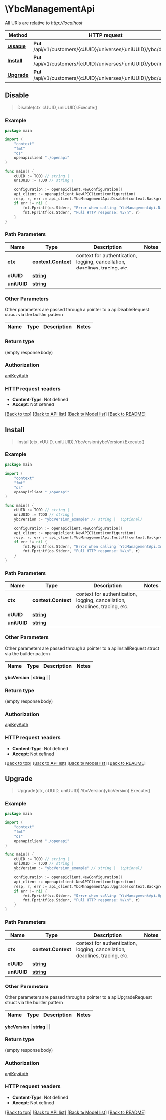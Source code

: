 # \YbcManagementApi

All URIs are relative to *http://localhost*

Method | HTTP request | Description
------------- | ------------- | -------------
[**Disable**](YbcManagementApi.md#Disable) | **Put** /api/v1/customers/{cUUID}/universes/{uniUUID}/ybc/disable | 
[**Install**](YbcManagementApi.md#Install) | **Put** /api/v1/customers/{cUUID}/universes/{uniUUID}/ybc/install | 
[**Upgrade**](YbcManagementApi.md#Upgrade) | **Put** /api/v1/customers/{cUUID}/universes/{uniUUID}/ybc/upgrade | 



## Disable

> Disable(ctx, cUUID, uniUUID).Execute()



### Example

```go
package main

import (
    "context"
    "fmt"
    "os"
    openapiclient "./openapi"
)

func main() {
    cUUID := TODO // string | 
    uniUUID := TODO // string | 

    configuration := openapiclient.NewConfiguration()
    api_client := openapiclient.NewAPIClient(configuration)
    resp, r, err := api_client.YbcManagementApi.Disable(context.Background(), cUUID, uniUUID).Execute()
    if err != nil {
        fmt.Fprintf(os.Stderr, "Error when calling `YbcManagementApi.Disable``: %v\n", err)
        fmt.Fprintf(os.Stderr, "Full HTTP response: %v\n", r)
    }
}
```

### Path Parameters


Name | Type | Description  | Notes
------------- | ------------- | ------------- | -------------
**ctx** | **context.Context** | context for authentication, logging, cancellation, deadlines, tracing, etc.
**cUUID** | [**string**](.md) |  | 
**uniUUID** | [**string**](.md) |  | 

### Other Parameters

Other parameters are passed through a pointer to a apiDisableRequest struct via the builder pattern


Name | Type | Description  | Notes
------------- | ------------- | ------------- | -------------



### Return type

 (empty response body)

### Authorization

[apiKeyAuth](../README.md#apiKeyAuth)

### HTTP request headers

- **Content-Type**: Not defined
- **Accept**: Not defined

[[Back to top]](#) [[Back to API list]](../README.md#documentation-for-api-endpoints)
[[Back to Model list]](../README.md#documentation-for-models)
[[Back to README]](../README.md)


## Install

> Install(ctx, cUUID, uniUUID).YbcVersion(ybcVersion).Execute()



### Example

```go
package main

import (
    "context"
    "fmt"
    "os"
    openapiclient "./openapi"
)

func main() {
    cUUID := TODO // string | 
    uniUUID := TODO // string | 
    ybcVersion := "ybcVersion_example" // string |  (optional)

    configuration := openapiclient.NewConfiguration()
    api_client := openapiclient.NewAPIClient(configuration)
    resp, r, err := api_client.YbcManagementApi.Install(context.Background(), cUUID, uniUUID).YbcVersion(ybcVersion).Execute()
    if err != nil {
        fmt.Fprintf(os.Stderr, "Error when calling `YbcManagementApi.Install``: %v\n", err)
        fmt.Fprintf(os.Stderr, "Full HTTP response: %v\n", r)
    }
}
```

### Path Parameters


Name | Type | Description  | Notes
------------- | ------------- | ------------- | -------------
**ctx** | **context.Context** | context for authentication, logging, cancellation, deadlines, tracing, etc.
**cUUID** | [**string**](.md) |  | 
**uniUUID** | [**string**](.md) |  | 

### Other Parameters

Other parameters are passed through a pointer to a apiInstallRequest struct via the builder pattern


Name | Type | Description  | Notes
------------- | ------------- | ------------- | -------------


 **ybcVersion** | **string** |  | 

### Return type

 (empty response body)

### Authorization

[apiKeyAuth](../README.md#apiKeyAuth)

### HTTP request headers

- **Content-Type**: Not defined
- **Accept**: Not defined

[[Back to top]](#) [[Back to API list]](../README.md#documentation-for-api-endpoints)
[[Back to Model list]](../README.md#documentation-for-models)
[[Back to README]](../README.md)


## Upgrade

> Upgrade(ctx, cUUID, uniUUID).YbcVersion(ybcVersion).Execute()



### Example

```go
package main

import (
    "context"
    "fmt"
    "os"
    openapiclient "./openapi"
)

func main() {
    cUUID := TODO // string | 
    uniUUID := TODO // string | 
    ybcVersion := "ybcVersion_example" // string |  (optional)

    configuration := openapiclient.NewConfiguration()
    api_client := openapiclient.NewAPIClient(configuration)
    resp, r, err := api_client.YbcManagementApi.Upgrade(context.Background(), cUUID, uniUUID).YbcVersion(ybcVersion).Execute()
    if err != nil {
        fmt.Fprintf(os.Stderr, "Error when calling `YbcManagementApi.Upgrade``: %v\n", err)
        fmt.Fprintf(os.Stderr, "Full HTTP response: %v\n", r)
    }
}
```

### Path Parameters


Name | Type | Description  | Notes
------------- | ------------- | ------------- | -------------
**ctx** | **context.Context** | context for authentication, logging, cancellation, deadlines, tracing, etc.
**cUUID** | [**string**](.md) |  | 
**uniUUID** | [**string**](.md) |  | 

### Other Parameters

Other parameters are passed through a pointer to a apiUpgradeRequest struct via the builder pattern


Name | Type | Description  | Notes
------------- | ------------- | ------------- | -------------


 **ybcVersion** | **string** |  | 

### Return type

 (empty response body)

### Authorization

[apiKeyAuth](../README.md#apiKeyAuth)

### HTTP request headers

- **Content-Type**: Not defined
- **Accept**: Not defined

[[Back to top]](#) [[Back to API list]](../README.md#documentation-for-api-endpoints)
[[Back to Model list]](../README.md#documentation-for-models)
[[Back to README]](../README.md)

